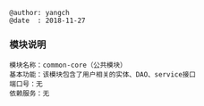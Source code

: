 ```
@author: yangch
@date  : 2018-11-27
```

### 模块说明 ###
```
模块名称：common-core（公共模块）
基本功能：该模块包含了用户相关的实体、DAO、service接口
端口号：无
依赖服务：无

```

